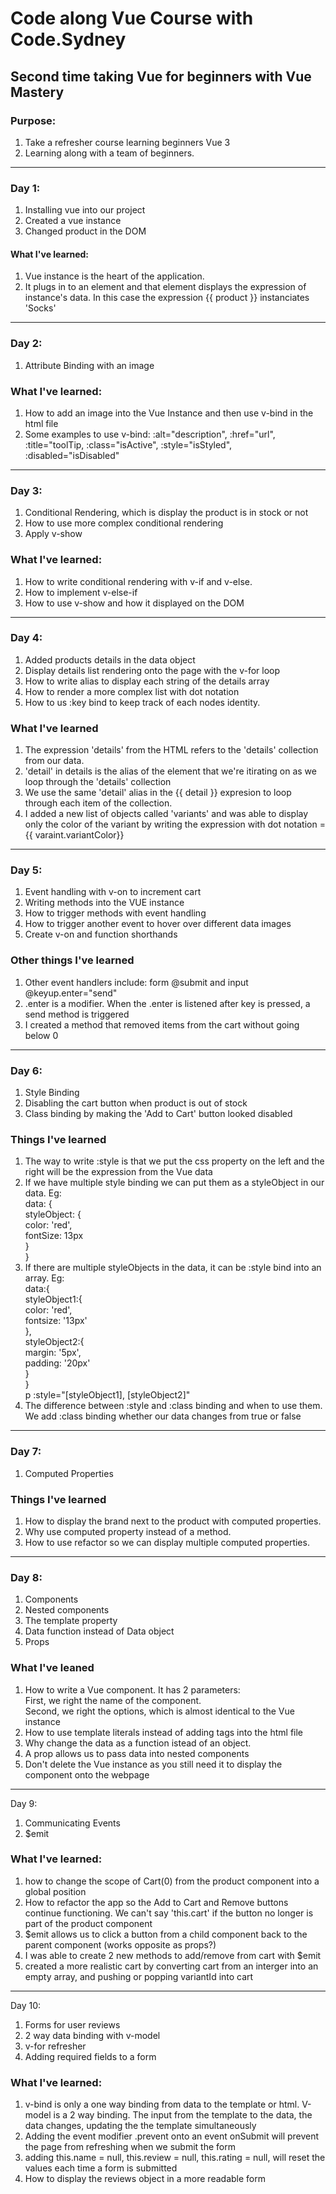 # Code along Vue Course with Code.Sydney

## Second time taking Vue for beginners with Vue Mastery

### Purpose:

1) Take a refresher course learning beginners Vue 3
2) Learning along with a team of beginners.

---

### Day 1:

1) Installing vue into our project
2) Created a vue instance
3) Changed product in the DOM
 
#### What I've learned:

 1) Vue instance is the heart of the application.
 2) It plugs in to an element and that element displays the expression of instance's data. In this case the expression {{ product }} instanciates 'Socks'

---

### Day 2:

1) Attribute Binding with an image

### What I've learned:

1) How to add an image into the Vue Instance and then use v-bind in the html file
2) Some examples to use v-bind: :alt="description", :href="url", :title="toolTip, :class="isActive", :style="isStyled", :disabled="isDisabled"

---

### Day 3:

1) Conditional Rendering, which is display the product is in stock or not
2) How to use more complex conditional rendering
3) Apply v-show

### What I've learned:

1) How to write conditional rendering with v-if and v-else.
2) How to implement v-else-if
3) How to use v-show and how it displayed on the DOM

---

### Day 4:

1) Added products details in the data object
2) Display details list rendering onto the page with the v-for loop
3) How to write alias to display each string of the details array
4) How to render a more complex list with dot notation
5) How to us :key bind to keep track of each nodes identity.

### What I've learned

1) The expression 'details' from the HTML refers to the 'details' collection from our data.
2) 'detail' in details is the alias of the element that we're itirating on as we loop through the 'details' collection
3) We use the same 'detail' alias in the {{ detail }} expresion to loop through each item of the collection.
4) I added a new list of objects called 'variants' and was able to display only the color of the variant by writing the expression with dot notation = {{ varaint.variantColor}}

---

### Day 5:

1) Event handling with v-on to increment cart
2) Writing methods into the VUE instance
3) How to trigger methods with event handling
4) How to trigger another event to hover over different data images
5) Create v-on and function shorthands

### Other things I've learned

1) Other event handlers include: form @submit and input @keyup.enter="send"
2) .enter is a modifier. When the .enter is listened after key is pressed, a send method is triggered
3) I created a method that removed items from the cart without going below 0

---

### Day 6:

1) Style Binding
2) Disabling the cart button when product is out of stock
3) Class binding by making the 'Add to Cart' button looked disabled

### Things I've learned

1) The way to write :style is that we put the css property on the left and the right will be the expression from the Vue data
2) If we have multiple style binding we can put them as a styleObject in our data. Eg: </br>
data: {</br>
    styleObject: {</br>
        color: 'red',</br>
        fontSize: 13px</br>
    }</br>
}
3) If there are multiple styleObjects in the data, it can be :style bind into an array. Eg:</br>
data:{</br>
    styleObject1:{</br>
        color: 'red',</br>
        fontsize: '13px'</br>
    },</br>
    styleObject2:{</br>
        margin: '5px',</br>
        padding: '20px'</br>
    }</br>
}</br>
p :style="[styleObject1], [styleObject2]"
4) The difference between :style and :class binding and when to use them. We add :class binding whether our data changes from true or false

---

### Day 7:

1) Computed Properties

### Things I've learned

1) How to display the brand next to the product with computed properties.
2) Why use computed property instead of a method.
3) How to use refactor so we can display multiple computed properties.

---

### Day 8:

1) Components
2) Nested components
3) The template property
4) Data function instead of Data object
5) Props

### What I've leaned

1) How to write a Vue component. It has 2 parameters:</br>
First, we right the name of the component.</br>
Second, we right the options, which is almost identical to the Vue instance
2) How to use template literals instead of adding tags into the html file
3) Why change the data as a function istead of an object. 
4) A prop allows us to pass data into nested components
5) Don't delete the Vue instance as you still need it to display the component onto the webpage

---

Day 9:

1) Communicating Events
2) $emit

### What I've learned:

1) how to change the scope of Cart(0) from the product component into a global position
2) How to refactor the app so the Add to Cart and Remove buttons continue functioning. We can't say 'this.cart' if the button no longer is part of the product component
3) $emit allows us to click a button from a child component back to the parent component (works opposite as props?)
4) I was able to create 2 new methods to add/remove from cart with $emit
5) created a more realistic cart by converting cart from an interger into an empty array, and pushing or popping variantId into cart 

---

Day 10:

1) Forms for user reviews
2) 2 way data binding with v-model
3) v-for refresher
4) Adding required fields to a form

### What I've learned:

1) v-bind is only a one way binding from data to the template or html. V-model is a 2 way binding. The input from the template to the data, the data changes, updating the the template simultaneously
2) Adding the event modifier .prevent onto an event onSubmit will prevent the page from refreshing when we submit the form
3) adding this.name = null, this.review = null, this.rating = null, will reset the values each time a form is submitted
4) How to display the reviews object in a more readable form